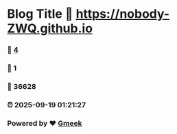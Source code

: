 # Blog Title :link: https://nobody-ZWQ.github.io 
### :page_facing_up: [4](https://nobody-ZWQ.github.io/tag.html) 
### :speech_balloon: 1 
### :hibiscus: 36628 
### :alarm_clock: 2025-09-19 01:21:27 
### Powered by :heart: [Gmeek](https://github.com/Meekdai/Gmeek)

